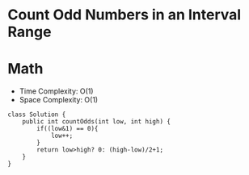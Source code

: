 # Count Odd Numbers in an Interval Range
# Math
* Time Complexity: O(1)
* Space Complexity: O(1)
```
class Solution {
    public int countOdds(int low, int high) {
        if((low&1) == 0){
            low++;
        }
        return low>high? 0: (high-low)/2+1;
    }
}
```